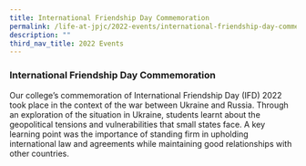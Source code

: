 ```yaml
---
title: International Friendship Day Commemoration
permalink: /life-at-jpjc/2022-events/international-friendship-day-commemoration/
description: ""
third_nav_title: 2022 Events
---
```

### **International Friendship Day Commemoration**
Our college’s commemoration of International Friendship Day (IFD) 2022 took place in the context of the war between Ukraine and Russia. Through an exploration of the situation in Ukraine, students learnt about the geopolitical tensions and vulnerabilities that small states face. A key learning point was the importance of standing firm in upholding international law and agreements while maintaining good relationships with other countries.

